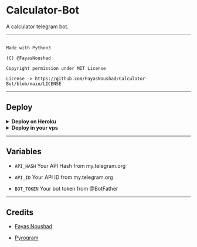 # Calculator-Bot

A calculator telegram bot.

---

```

Made with Python3

(C) @FayasNoushad

Copyright permission under MIT License

License -> https://github.com/FayasNoushad/Calculator-Bot/blob/main/LICENSE

```

---

## Deploy 

<details>

  <summary><b>Deploy on Heroku</b></summary>

<br>

<p align="left">

  <a href="https://heroku.com/deploy?template=https://github.com/kenanismayilov335/Calculator-Bot/tree/main">

     <img height="30px" src="https://img.shields.io/badge/Deploy%20To%20Heroku-blueviolet?style=for-the-badge&logo=heroku">

  </a>

</p>

</details>

<details>

  <summary><b>Deploy in your vps</b></summary>

<br>

```sh

git clone https://github.com/kenanismayilov335/VirusTotal-File-Scan-Bot/tree/main

cd Calculator-Bot

pip3 install -r requirements.txt

# <Create Variables appropriately>

python3 main.py

```

</details>

---

## Variables

- `API_HASH` Your API Hash from my.telegram.org

- `API_ID` Your API ID from my.telegram.org

- `BOT_TOKEN` Your bot token from @BotFather

---

## Credits

- [Fayas Noushad](https://github.com/FayasNoushad)

- [Pyrogram](https://github.com/pyrogram/pyrogram)



